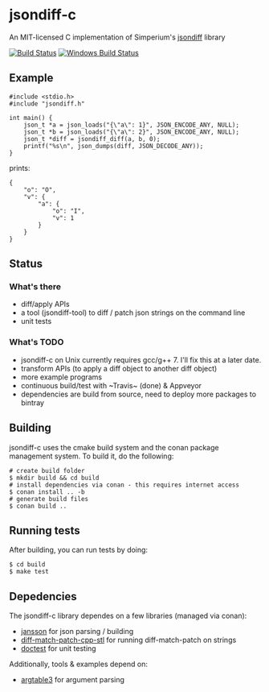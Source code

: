 # jsondiff-c
An MIT-licensed C implementation of Simperium's [jsondiff](https://github.com/simperium/jsondiff) library

[![Build Status](https://travis-ci.org/franc0is/jsondiff-c.svg?branch=master)](https://travis-ci.org/franc0is/jsondiff-c)
[![Windows Build Status](https://ci.appveyor.com/api/projects/status/github/franc0is/jsondiff-c?svg=true)](https://ci.appveyor.com/project/franc0is/jsondiff-c)

## Example

```
#include <stdio.h>
#include "jsondiff.h"

int main() {
    json_t *a = json_loads("{\"a\": 1}", JSON_ENCODE_ANY, NULL);
    json_t *b = json_loads("{\"a\": 2}", JSON_ENCODE_ANY, NULL);
    json_t *diff = jsondiff_diff(a, b, 0);
    printf("%s\n", json_dumps(diff, JSON_DECODE_ANY));
}
```

prints: 

```
{
    "o": "O",
    "v": {
        "a": {
            "o": "I",
            "v": 1
        }
    }
}
```

## Status

### What's there

* diff/apply APIs
* a tool (jsondiff-tool) to diff / patch json strings on the command line
* unit tests

### What's TODO

* jsondiff-c on Unix currently requires gcc/g++ 7. I'll fix this at a later date.
* transform APIs (to apply a diff object to another diff object)
* more example programs
* continuous build/test with ~Travis~ (done) & Appveyor
* dependencies are build from source, need to deploy more packages to bintray

## Building

jsondiff-c uses the cmake build system and the conan package management system.
To build it, do the following:

```
# create build folder
$ mkdir build && cd build
# install dependencies via conan - this requires internet access
$ conan install .. -b
# generate build files
$ conan build ..
```

## Running tests

After building, you can run tests by doing:

```
$ cd build
$ make test
```

## Depedencies

The jsondiff-c library dependes on a few libraries (managed via conan):
* [jansson](https://github.com/akheron/jansson) for json parsing / building
* [diff-match-patch-cpp-stl](https://github.com/leutloff/diff-match-patch-cpp-stl)
  for running diff-match-patch on strings
* [doctest](https://github.com/onqtam/doctest) for unit testing

Additionally, tools & examples depend on:
* [argtable3](https://github.com/argtable/argtable3) for argument parsing

